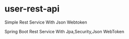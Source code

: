 # user-rest-api
Simple Rest Service With Json Webtoken

Spring Boot Rest Service With Jpa,Security,Json WebToken
